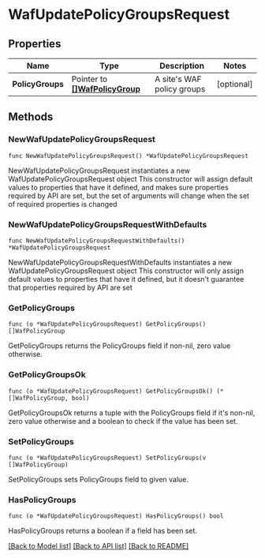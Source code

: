 # WafUpdatePolicyGroupsRequest

## Properties

Name | Type | Description | Notes
------------ | ------------- | ------------- | -------------
**PolicyGroups** | Pointer to [**[]WafPolicyGroup**](wafPolicyGroup.md) | A site&#39;s WAF policy groups | [optional] 

## Methods

### NewWafUpdatePolicyGroupsRequest

`func NewWafUpdatePolicyGroupsRequest() *WafUpdatePolicyGroupsRequest`

NewWafUpdatePolicyGroupsRequest instantiates a new WafUpdatePolicyGroupsRequest object
This constructor will assign default values to properties that have it defined,
and makes sure properties required by API are set, but the set of arguments
will change when the set of required properties is changed

### NewWafUpdatePolicyGroupsRequestWithDefaults

`func NewWafUpdatePolicyGroupsRequestWithDefaults() *WafUpdatePolicyGroupsRequest`

NewWafUpdatePolicyGroupsRequestWithDefaults instantiates a new WafUpdatePolicyGroupsRequest object
This constructor will only assign default values to properties that have it defined,
but it doesn't guarantee that properties required by API are set

### GetPolicyGroups

`func (o *WafUpdatePolicyGroupsRequest) GetPolicyGroups() []WafPolicyGroup`

GetPolicyGroups returns the PolicyGroups field if non-nil, zero value otherwise.

### GetPolicyGroupsOk

`func (o *WafUpdatePolicyGroupsRequest) GetPolicyGroupsOk() (*[]WafPolicyGroup, bool)`

GetPolicyGroupsOk returns a tuple with the PolicyGroups field if it's non-nil, zero value otherwise
and a boolean to check if the value has been set.

### SetPolicyGroups

`func (o *WafUpdatePolicyGroupsRequest) SetPolicyGroups(v []WafPolicyGroup)`

SetPolicyGroups sets PolicyGroups field to given value.

### HasPolicyGroups

`func (o *WafUpdatePolicyGroupsRequest) HasPolicyGroups() bool`

HasPolicyGroups returns a boolean if a field has been set.


[[Back to Model list]](../README.md#documentation-for-models) [[Back to API list]](../README.md#documentation-for-api-endpoints) [[Back to README]](../README.md)


